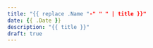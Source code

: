 ```yaml
---
title: "{{ replace .Name "-" " " | title }}"
date: {{ .Date }}
description: "{{ title }}"
draft: true
---
```

